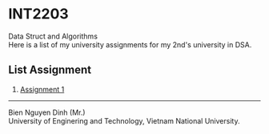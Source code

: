 # INT2203

Data Struct and Algorithms  
Here is a list of my university assignments for my 2nd\'s university in DSA.  

## List Assignment

1. [Assignment 1][1]

[1]: Assignment%201/List_Excercise.md "Assignment 1"

---
Bien Nguyen Dinh (Mr.)  
University of Enginering and Technology, Vietnam National University.
